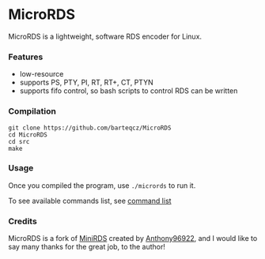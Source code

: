 # MicroRDS

MicroRDS is a lightweight, software RDS encoder for Linux.

### Features

- low-resource
- supports PS, PTY, PI, RT, RT+, CT, PTYN
- supports fifo control, so bash scripts to control RDS can be written

### Compilation

```
git clone https://github.com/barteqcz/MicroRDS
cd MicroRDS
cd src
make
```
### Usage

Once you compiled the program, use `./micrords` to run it. 

To see available commands list, see [command list](https://github.com/barteqcz/MicroRDS/blob/main/doc/command_list.md)

### Credits

MicroRDS is a fork of [MiniRDS](https://github.com/Anthony96922/MiniRDS) created by [Anthony96922](https://github.com/Anthony96922), and I would like to say many thanks for the great job, to the author!
